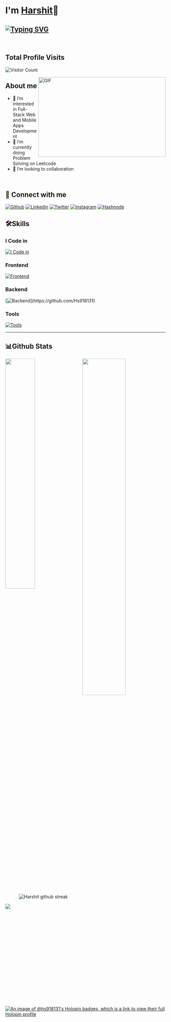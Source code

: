 # I'm [Harshit](https://github.com/Hs918131)👋

## [![Typing SVG](https://readme-typing-svg.demolab.com?font=Fira+Code&pause=1000&width=435&lines=I'm+Developer;I'm+Techie+Nerd)](https://git.io/typing-svg)
<br>

## Total Profile Visits
![Visitor Count](https://profile-counter.glitch.me/%7BHs918131%7D/count.svg)

<img align="right" height="250" width="400" alt="GIF" src="assets/giphy.gif"/>

## About me
- 👀 I’m interested in Full-Stack Web and Mobile Apps Development
- 🌱 I’m currently doing Problem Solving on Leetcode
- 💞️ I’m looking to collaboration
<br>

## 🚀 Connect with me
[![Github](https://skillicons.dev/icons?i=github)](https://github.com/Hs918131)
[![Linkedin](https://skillicons.dev/icons?i=linkedin)](https://www.linkedin.com/in/hs918131/)
[![Twitter](https://skillicons.dev/icons?i=twitter)](https://twitter.com/hs918131)
[![Instagram](https://skillicons.dev/icons?i=instagram)](https://www.instagram.com/iamharshitttttt)
[![Hashnode](https://skillicons.dev/icons?i=hashnode)](https://hs918131.hashnode.dev)


## 🛠️Skills
### I Code in

[![I Code in](https://skillicons.dev/icons?i=c,cpp,python,javascript,typescript,kotlin)](https://github.com/Hs918131)

<!-- ### Web Development
[![Frontend](https://skillicons.dev/icons?i=html,css,)]() -->

### Frontend
[![Frontend](https://skillicons.dev/icons?i=html,css,tailwind,react,vite,nextjs)](https://github.com/Hs918131)



### Backend
[![Backend](https://skillicons.dev/icons?i=nodejs,expressjs,mongodb,docker,)](https://github.com/Hs918131)



### Tools
[![Tools](https://skillicons.dev/icons?i=git,github,linux,figma,androidstudio,vscode,azure,streamlit,jupyter)](https://github.com/Hs918131)

<hr>

## 📊Github Stats

<div>
<img src="https://github-readme-stats.vercel.app/api/top-langs/?username=Hs918131&theme=radical&hide_border=false&include_all_commits=true&count_private=true&layout=compact" width="43%" align="left"/>
</div>
<div>
<img src="https://github-readme-stats.vercel.app/api?username=Hs918131&theme=radical&hide_border=false&include_all_commits=true&count_private=true" width="52%" align="right"/>
</div>

<div align="center" width="65%">
<img src="https://github-readme-streak-stats.herokuapp.com/?user=Hs918131&theme=radical&hide_border=false" alt="Harshit github streak">
</div>

<!-- ## 📊 GitHub Stats:

![](https://github-readme-stats.vercel.app/api/top-langs/?username=Hs918131&theme=radical&hide_border=false&include_all_commits=true&count_private=true&layout=compact)
![](https://github-readme-stats.vercel.app/api?username=Hs918131&theme=radical&hide_border=false&include_all_commits=true&count_private=true)
![](https://github-readme-streak-stats.herokuapp.com/?user=Hs918131&theme=radical&hide_border=false) -->


![](https://i.imgur.com/waxVImv.png)
[![An image of @hs918131's Holopin badges, which is a link to view their full Holopin profile](https://holopin.me/hs918131)](https://holopin.io/@hs918131)
